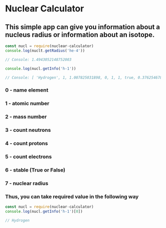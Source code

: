 # Nuclear Calculator

## This simple app can give you information about a nucleus radius or information about an isotope.


```js
const nucl = require(nuclear-calculator)
console.log(nuclt.getRadius('he-4'))

// Console: 1.4943052148752003

console.log(nucl.getInfo('h-1'))

// Console: [ 'Hydrogen', 1, 1.007825031898, 0, 1, 1, true, 0.37625467857525335 ]
```
### 0 - name element
### 1 - atomic number
### 2 - mass number
### 3 - count neutrons
### 4 - count protons
### 5 - count electrons
### 6 - stable (True or False)
### 7 - nuclear radius

### Thus, you can take required value in the following way

```js
const nucl = require(nuclear-calculator)
console.log(nucl.getInfo('h-1')[0])

// Hydrogen
```